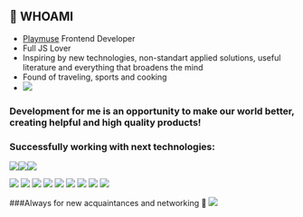 ## 👋 WHOAMI

- [Playmuse](https://playmuse.org) Frontend Developer
- Full JS Lover
- Inspiring by new technologies, non-standart applied solutions, useful literature and everything that broadens the mind
- Found of traveling, sports and cooking
- [<img src="https://img.shields.io/badge/Writing music-FF3300?style=flat-square&logo=SoundCloud&logoColor=white"/>](https://soundcloud.com/sun_rhythms)

### Development for me is an opportunity to make our world better, creating helpful and high quality products!

### Successfully working with next technologies:
<img src="https://img.shields.io/badge/JavaScript-696969?style=for-the-badge&logo=JavaScript&logoColor=343434"/><img src="https://img.shields.io/badge/React-696969?style=for-the-badge&logo=React&logoColor=343434"/><img src="https://img.shields.io/badge/HTML5-696969?style=for-the-badge&logo=HTML5&logoColor=343434"/>


<img src="https://img.shields.io/badge/CSS3-696969?style=for-the-badge&logo=CSS3&logoColor=343434"/>
<img src="https://img.shields.io/badge/Sass-696969?style=for-the-badge&logo=Sass&logoColor=343434"/>
<img src="https://img.shields.io/badge/Bootstrap-696969?style=for-the-badge&logo=Bootstrap&logoColor=343434"/>
<img src="https://img.shields.io/badge/CSS3-696969?style=for-the-badge&logo=CSS3&logoColor=1572B6"/>
<img src="https://img.shields.io/badge/CSS3-696969?style=for-the-badge&logo=CSS3&logoColor=1572B6"/>
<img src="https://img.shields.io/badge/CSS3-696969?style=for-the-badge&logo=CSS3&logoColor=1572B6"/>
<img src="https://img.shields.io/badge/CSS3-696969?style=for-the-badge&logo=CSS3&logoColor=1572B6"/>
<img src="https://img.shields.io/badge/CSS3-696969?style=for-the-badge&logo=CSS3&logoColor=1572B6"/>
<img src="https://img.shields.io/badge/CSS3-696969?style=for-the-badge&logo=CSS3&logoColor=1572B6"/>





###Always for new acquaintances and networking 👋
<img src="https://img.shields.io/badge/HTML5-E34F26?style=for-the-badge&logo=HTML5&logoColor=white"/>
